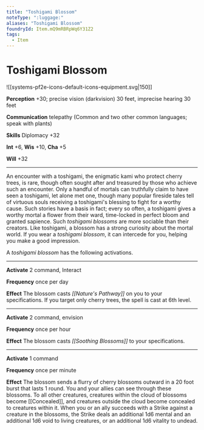 ```yaml
---
title: "Toshigami Blossom"
noteType: ":luggage:"
aliases: "Toshigami Blossom"
foundryId: Item.mQ9mRBRpWq6Y31Z2
tags:
  - Item
---
```


# Toshigami Blossom
![[systems-pf2e-icons-default-icons-equipment.svg|150]]

**Perception** +30; precise vision (darkvision) 30 feet, imprecise hearing 30 feet

**Communication** telepathy (Common and two other common languages; speak with plants)

**Skills** Diplomacy +32

**Int** +6, **Wis** +10, **Cha** +5

**Will** +32

* * *

An encounter with a toshigami, the enigmatic kami who protect cherry trees, is rare, though often sought after and treasured by those who achieve such an encounter. Only a handful of mortals can truthfully claim to have seen a toshigami, let alone met one, though many popular fireside tales tell of virtuous souls receiving a toshigami's blessing to fight for a worthy cause. Such stories have a basis in fact; every so often, a toshigami gives a worthy mortal a flower from their ward, time-locked in perfect bloom and granted sapience. Such _toshigami blossoms_ are more sociable than their creators. Like toshigami, a blossom has a strong curiosity about the mortal world. If you wear a _toshigami blossom_, it can intercede for you, helping you make a good impression.

A _toshigami blossom_ has the following activations.

* * *

**Activate** 2 command, Interact

**Frequency** once per day

**Effect** The blossom casts _[[Nature's Pathway]]_ on you to your specifications. If you target only cherry trees, the spell is cast at 6th level.

* * *

**Activate** 2 command, envision

**Frequency** once per hour

**Effect** The blossom casts _[[Soothing Blossoms]]_ to your specifications.

* * *

**Activate** 1 command

**Frequency** once per minute

**Effect** The blossom sends a flurry of cherry blossoms outward in a 20 foot burst that lasts 1 round. You and your allies can see through these blossoms. To all other creatures, creatures within the cloud of blossoms become [[Concealed]], and creatures outside the cloud become concealed to creatures within it. When you or an ally succeeds with a Strike against a creature in the blossoms, the Strike deals an additional 1d6 mental and an additional 1d6 void to living creatures, or an additional 1d6 vitality to undead.
